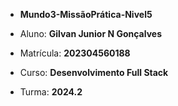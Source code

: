 - **Mundo3-MissãoPrática-Nivel5**

- Aluno: **Gilvan Junior N Gonçalves**
- Matrícula: **202304560188**
- Curso: **Desenvolvimento Full Stack**
- Turma: **2024.2**
